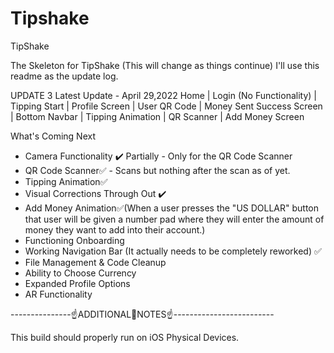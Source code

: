 # Tipshake

TipShake

The Skeleton for TipShake (This will change as things continue)
I'll use this readme as the update log.

UPDATE 3
Latest Update - April 29,2022
Home | Login (No Functionality) | Tipping Start | Profile Screen
| User QR Code | Money Sent Success Screen | Bottom Navbar | Tipping Animation | QR Scanner | Add Money Screen

What's Coming Next
- Camera Functionality ✔️ Partially - Only for the QR Code Scanner
- QR Code Scanner✅ - Scans but nothing after the scan as of yet.
- Tipping Animation✅
- Visual Corrections Through Out ✔️
- Add Money Animation✅(When a user presses the "US DOLLAR" button that user will be given
  a number pad where they will enter the amount of money they want to add into their account.)
-  Functioning Onboarding
-  Working Navigation Bar (It actually needs to be completely reworked) ✅
- File Management & Code Cleanup
- Ability to Choose Currency
- Expanded Profile Options
- AR Functionality
  
---------------☝️ADDITIONAL📝NOTES☝️-------------------------

This build should properly run on iOS Physical Devices.
